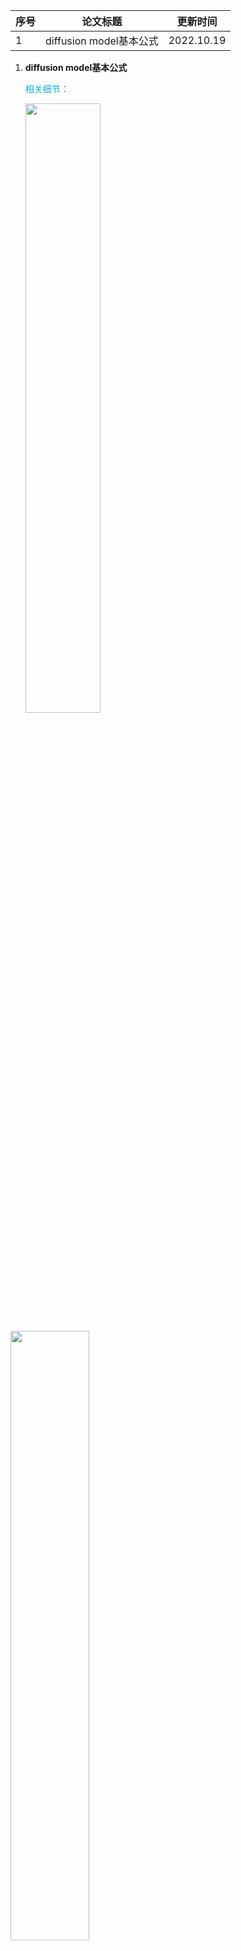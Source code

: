 | 序号 | 论文标题                | 更新时间   |
| ---- | ----------------------- | ---------- |
| 1    | diffusion model基本公式 | 2022.10.19 |

1. **diffusion model基本公式**

   <font color='vornblue'>相关细节：</font>

   <img src="./generation_assets/1-1.jpg" width="50%">

   

<img src="./generation_assets/1-2.jpg" width="50%">

<img src="./generation_assets/1-3.jpg" width="50%">